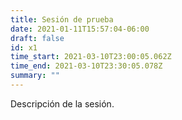 ```yaml
---
title: Sesión de prueba
date: 2021-01-11T15:57:04-06:00
draft: false
id: x1
time_start: 2021-03-10T23:00:05.062Z
time_end: 2021-03-10T23:30:05.078Z
summary: ""
---
```

Descripción de la sesión.